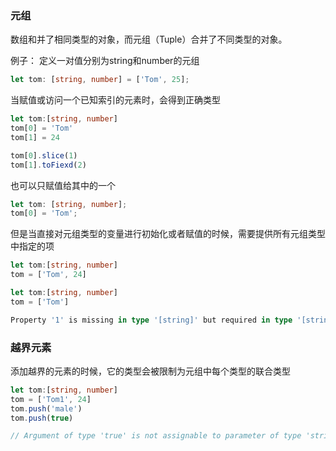 ### 元组
数组和并了相同类型的对象，而元组（Tuple）合并了不同类型的对象。

例子：
定义一对值分别为string和number的元组
```TypeScript
let tom: [string, number] = ['Tom', 25];
```
当赋值或访问一个已知索引的元素时，会得到正确类型
```TypeScript
let tom:[string, number]
tom[0] = 'Tom'
tom[1] = 24

tom[0].slice(1)
tom[1].toFiexd(2)
```
也可以只赋值给其中的一个
```TypeScript
let tom: [string, number];
tom[0] = 'Tom';
```
但是当直接对元组类型的变量进行初始化或者赋值的时候，需要提供所有元组类型中指定的项
```TypeScript
let tom:[string, number]
tom = ['Tom', 24]
```
```TypeScript
let tom:[string, number]
tom = ['Tom']

Property '1' is missing in type '[string]' but required in type '[string, number]'.
```

### 越界元素
添加越界的元素的时候，它的类型会被限制为元组中每个类型的联合类型
```TypeScript
let tom:[string, number]
tom = ['Tom1', 24]
tom.push('male')
tom.push(true)

// Argument of type 'true' is not assignable to parameter of type 'string | number'.
```
